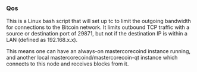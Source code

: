 ### Qos ###

This is a Linux bash script that will set up tc to limit the outgoing bandwidth for connections to the Bitcoin network. It limits outbound TCP traffic with a source or destination port of 29871, but not if the destination IP is within a LAN (defined as 192.168.x.x).

This means one can have an always-on mastercorecoind instance running, and another local mastercorecoind/mastercorecoin-qt instance which connects to this node and receives blocks from it.
